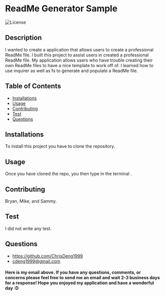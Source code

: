 # ReadMe Generator Sample  
![License](https://img.shields.io/badge/License-BSD%203--Clause-blue.svg)



## Description
I wanted to create a application that allows users to create a professional ReadMe file. I built this project to assist users in created a professional ReadMe file. My application allows users who have trouble creating their own ReadMe files to have a nice template to work off of. I learned how to use inquirer as well as fs to generate and populate a ReadMe file. 

## Table of Contents

- [Installations](#installation)
- [Usage](#usage)
- [Contributing](#contributing)
- [Test](#test)
- [Questions](#questions)


## Installations
To install this project you have to clone the repository.

## Usage
Once you have cloned the repo, you then type in the terminal <node index.js>.

## Contributing
Bryan, Mike, and Sammy. 

## Test
I did not write any test.

## Questions
- https://github.com/ChrisDeng1999
- <a href="https://mail.google.com/mail/?view=cm&fs=1&tf=1&to=cdeng1999@gmail.com" target= "_blank">cdeng1999@gmail.com</a>

#### Here is my email above. If you have any questions, comments, or concerns please feel free to send me an email and wait 2-3 business days for a response! Hope you enjoyed my application and have a wonderful day :D

